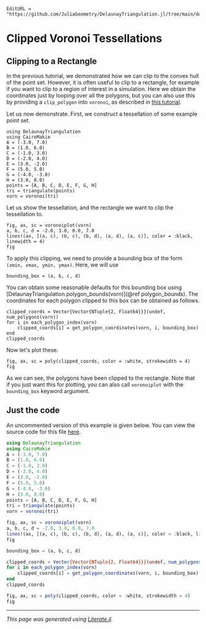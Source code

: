 ```@meta
EditURL = "https://github.com/JuliaGeometry/DelaunayTriangulation.jl/tree/main/docs/src/literate_tutorials/clipped_rectangle.jl"
```

# Clipped Voronoi Tessellations
## Clipping to a Rectangle

In the previous tutorial, we demonstrated how we can clip to
the convex hull of the point set. However, it is often useful to clip
to a rectangle, for example if you want to clip to a region of interest
in a simulation. Here we obtain the coordinates just by looping over all
the polygons, but you can also use this by providing a `clip_polygon` into
`voronoi`, as described in [this tutorial](clipped_polygon.md).

Let us now demonstrate. First, we construct a tessellation of
some example point set.

````@example clipped_rectangle
using DelaunayTriangulation
using CairoMakie
A = (-3.0, 7.0)
B = (1.0, 6.0)
C = (-1.0, 3.0)
D = (-2.0, 4.0)
E = (3.0, -2.0)
F = (5.0, 5.0)
G = (-4.0, -3.0)
H = (3.0, 8.0)
points = [A, B, C, D, E, F, G, H]
tri = triangulate(points)
vorn = voronoi(tri)
````

Let us show the tessellation, and the rectangle we want to clip
the tessellation to.

````@example clipped_rectangle
fig, ax, sc = voronoiplot(vorn)
a, b, c, d = -2.0, 3.0, 0.0, 7.0
lines!(ax, [(a, c), (b, c), (b, d), (a, d), (a, c)], color = :black, linewidth = 4)
fig
````

To apply this clipping, we need to provide a bounding box of the form
`(xmin, xmax, ymin, ymax)`. Here, we will use

````@example clipped_rectangle
bounding_box = (a, b, c, d)
````

You can obtain some reasonable defaults for this bounding box using
[DelaunayTriangulation.polygon_bounds(vorn)](@ref polygon_bounds).
The coordinates for each polygon clipped to this box can be obtained as follows.

````@example clipped_rectangle
clipped_coords = Vector{Vector{NTuple{2, Float64}}}(undef, num_polygons(vorn))
for i in each_polygon_index(vorn)
    clipped_coords[i] = get_polygon_coordinates(vorn, i, bounding_box)
end
clipped_coords
````

Now let's plot these.

````@example clipped_rectangle
fig, ax, sc = poly(clipped_coords, color = :white, strokewidth = 4)
fig
````

As we can see, the polygons have been clipped to the rectangle.
Note that if you just want this for plotting, you can also call `voronoiplot` with the
`bounding_box` keyword argument.

## Just the code
An uncommented version of this example is given below.
You can view the source code for this file [here](https://github.com/JuliaGeometry/DelaunayTriangulation.jl/tree/main/docs/src/literate_tutorials/clipped_rectangle.jl).

```julia
using DelaunayTriangulation
using CairoMakie
A = (-3.0, 7.0)
B = (1.0, 6.0)
C = (-1.0, 3.0)
D = (-2.0, 4.0)
E = (3.0, -2.0)
F = (5.0, 5.0)
G = (-4.0, -3.0)
H = (3.0, 8.0)
points = [A, B, C, D, E, F, G, H]
tri = triangulate(points)
vorn = voronoi(tri)

fig, ax, sc = voronoiplot(vorn)
a, b, c, d = -2.0, 3.0, 0.0, 7.0
lines!(ax, [(a, c), (b, c), (b, d), (a, d), (a, c)], color = :black, linewidth = 4)
fig

bounding_box = (a, b, c, d)

clipped_coords = Vector{Vector{NTuple{2, Float64}}}(undef, num_polygons(vorn))
for i in each_polygon_index(vorn)
    clipped_coords[i] = get_polygon_coordinates(vorn, i, bounding_box)
end
clipped_coords

fig, ax, sc = poly(clipped_coords, color = :white, strokewidth = 4)
fig
```

---

*This page was generated using [Literate.jl](https://github.com/fredrikekre/Literate.jl).*

